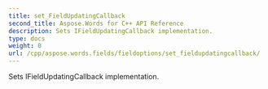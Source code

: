 ```yaml
---
title: set_FieldUpdatingCallback
second_title: Aspose.Words for C++ API Reference
description: Sets IFieldUpdatingCallback implementation. 
type: docs
weight: 0
url: /cpp/aspose.words.fields/fieldoptions/set_fieldupdatingcallback/
---
```


Sets IFieldUpdatingCallback implementation. 


